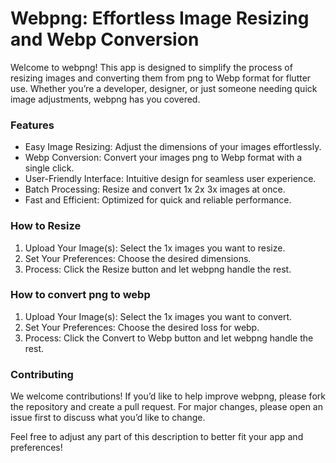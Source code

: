 # Webpng: Effortless Image Resizing and Webp Conversion

Welcome to webpng! This app is designed to simplify the process of resizing images and converting them from png to Webp format for flutter use. Whether you’re a developer, designer, or just someone needing quick image adjustments, webpng has you covered.

### Features
* Easy Image Resizing: Adjust the dimensions of your images effortlessly.
* Webp Conversion: Convert your images png to Webp format with a single click.
* User-Friendly Interface: Intuitive design for seamless user experience.
* Batch Processing: Resize and convert 1x 2x 3x images at once.
* Fast and Efficient: Optimized for quick and reliable performance.

### How to Resize
1. Upload Your Image(s): Select the 1x images you want to resize.
2. Set Your Preferences: Choose the desired dimensions.
3. Process: Click the Resize button and let webpng handle the rest.


### How to convert png to webp
1. Upload Your Image(s): Select the 1x images you want to convert.
2. Set Your Preferences: Choose the desired loss for webp.
3. Process: Click the Convert to Webp button and let webpng handle the rest.

### Contributing

We welcome contributions! If you’d like to help improve webpng, please fork the repository and create a pull request. For major changes, please open an issue first to discuss what you’d like to change.

Feel free to adjust any part of this description to better fit your app and preferences!